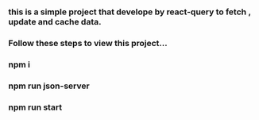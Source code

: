 ### this is a simple project that develope by react-query to fetch , update and cache data.<br/>
### Follow these steps to view this project...<br/>
### npm i <br/>
### npm run json-server <br/>
### npm run start <br/>
